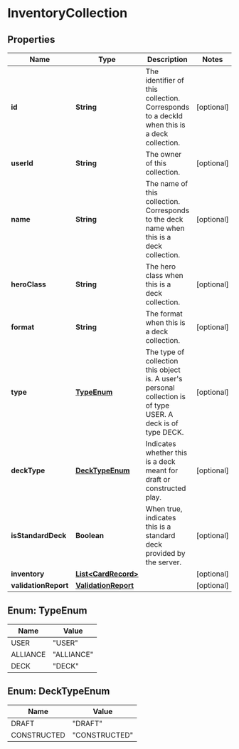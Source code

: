 
# InventoryCollection

## Properties
Name | Type | Description | Notes
------------ | ------------- | ------------- | -------------
**id** | **String** | The identifier of this collection. Corresponds to a deckId when this is a deck collection.  |  [optional]
**userId** | **String** | The owner of this collection.  |  [optional]
**name** | **String** | The name of this collection. Corresponds to the deck name when this is a deck collection.  |  [optional]
**heroClass** | **String** | The hero class when this is a deck collection.  |  [optional]
**format** | **String** | The format when this is a deck collection.  |  [optional]
**type** | [**TypeEnum**](#TypeEnum) | The type of collection this object is. A user&#39;s personal collection is of type USER. A deck is of type DECK.  |  [optional]
**deckType** | [**DeckTypeEnum**](#DeckTypeEnum) | Indicates whether this is a deck meant for draft or constructed play.  |  [optional]
**isStandardDeck** | **Boolean** | When true, indicates this is a standard deck provided by the server.  |  [optional]
**inventory** | [**List&lt;CardRecord&gt;**](CardRecord.md) |  |  [optional]
**validationReport** | [**ValidationReport**](ValidationReport.md) |  |  [optional]


<a name="TypeEnum"></a>
## Enum: TypeEnum
Name | Value
---- | -----
USER | &quot;USER&quot;
ALLIANCE | &quot;ALLIANCE&quot;
DECK | &quot;DECK&quot;


<a name="DeckTypeEnum"></a>
## Enum: DeckTypeEnum
Name | Value
---- | -----
DRAFT | &quot;DRAFT&quot;
CONSTRUCTED | &quot;CONSTRUCTED&quot;



